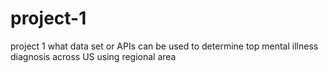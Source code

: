 # project-1
project 1  what data set or APIs  can be used to determine top mental illness diagnosis across US using regional area
